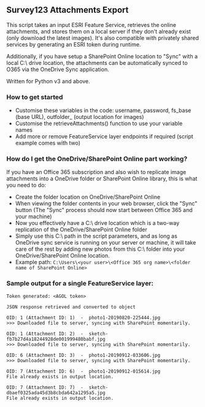 ## Survey123 Attachments Export
This script takes an input ESRI Feature Service, retrieves the online attachments, and stores them on a local server if they don't already exist (only download the latest images). It's also compatible with privately shared services by generating an ESRI token during runtime.

Additionally, if you have setup a SharePoint Online location to "Sync" with a local C:\ drive location, the attachments can be automatically synced to O365 via the OneDrive Sync application. 

Written for Python v3 and above.

### How to get started
- Customise these variables in the code: 
username, password, fs_base (base URL), outfolder_ (output location for images)
- Customise the retrieveAttachments() function to use your variable names
- Add more or remove FeatureService layer endpoints if required (script example comes with two)

### How do I get the OneDrive/SharePoint Online part working?
If you have an Office 365 subscription and also wish to replicate image attachments into a OneDrive folder or SharePoint Online library, this is what you need to do: 
- Create the folder location on OneDrive/SharePoint Online
- When viewing the folder contents in your web browser, click the "Sync" button
(The "Sync" process should now start between Office 365 and your machine)
- Now you effectively have a C:\ drive location which is a two-way replication of the OneDrive/SharePoint Online folder
- Simply use this C:\ path in the script parameters, and as long as OneDrive sync service is running on your server or machine, it will take care of the rest by adding new photos from this C:\ folder into your OneDrive/SharePoint Online location.
- Example path: `C:\Users\<your user>\<Office 365 org name>\<folder name of SharePoint Online>`

### Sample output for a single FeatureService layer:
```
Token generated: <AGOL token>

JSON response retrieved and converted to object

OID: 1 (Attachment ID: 1)  -  photo1-20190820-225444.jpg
>>> Downloaded file to server, syncing with SharePoint momentarily.

OID: 1 (Attachment ID: 2)  -  sketch-fb7b27d4a18244928de001999480babf.jpg
>>> Downloaded file to server, syncing with SharePoint momentarily.

OID: 6 (Attachment ID: 3)  -  photo1-20190912-033606.jpg
>>> Downloaded file to server, syncing with SharePoint momentarily.

OID: 7 (Attachment ID: 6)  -  photo1-20190912-015614.jpg
File already exists in output location.

OID: 7 (Attachment ID: 7)  -  sketch-dbaef0325ada45d3b8cbda642a1295a5.jpg
File already exists in output location.
```